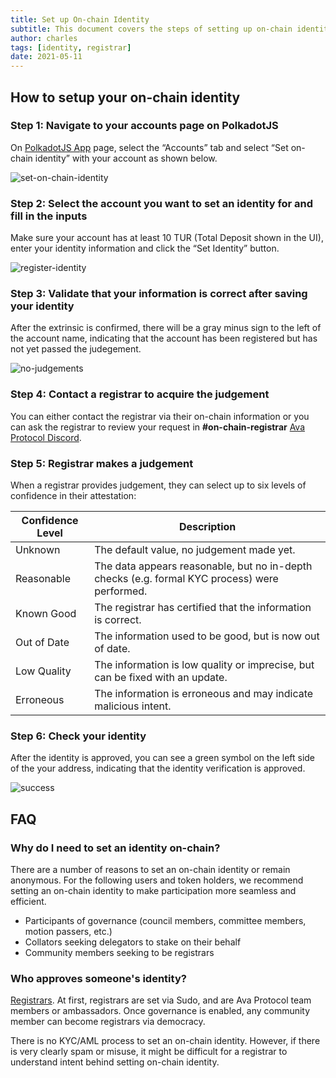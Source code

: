 ```yaml
---
title: Set up On-chain Identity
subtitle: This document covers the steps of setting up on-chain identity for your account
author: charles
tags: [identity, registrar]
date: 2021-05-11
---
```


## How to setup your on-chain identity

### Step 1: Navigate to your accounts page on PolkadotJS

On [PolkadotJS App](https://polkadot.js.org/apps/?rpc=wss%3A%2F%2Frpc.turing.oak.tech#/) page, select the “Accounts” tab and select “Set on-chain identity” with your account as shown below.

![set-on-chain-identity](../../assets/img/identity/set-on-chain-identity.png)

### Step 2: Select the account you want to set an identity for and fill in the inputs

Make sure your account has at least 10 TUR (Total Deposit shown in the UI), enter your identity information and click the “Set Identity” button.

![register-identity](../../assets/img/identity/register-identity.png)

### Step 3: Validate that your information is correct after saving your identity

After the extrinsic is confirmed, there will be a gray minus sign to the left of the account name, indicating that the account has been registered but has not yet passed the judegement.

![no-judgements](../../assets/img/identity/no-judgements.png)

### Step 4: Contact a registrar to acquire the judgement

You can either contact the registrar via their on-chain information or you can ask the registrar to review your request in **#on-chain-registrar** [Ava Protocol Discord](https://discord.gg/7W9UDvsbwh).

### Step 5: Registrar makes a judgement

When a registrar provides judgement, they can select up to six levels of confidence in their attestation:

| Confidence Level | Description                                                                                   |
| ---------------- | --------------------------------------------------------------------------------------------- |
| Unknown          | The default value, no judgement made yet.                                                     |
| Reasonable       | The data appears reasonable, but no in-depth checks (e.g. formal KYC process) were performed. |
| Known Good       | The registrar has certified that the information is correct.                                  |
| Out of Date      | The information used to be good, but is now out of date.                                      |
| Low Quality      | The information is low quality or imprecise, but can be fixed with an update.                 |
| Erroneous        | The information is erroneous and may indicate malicious intent.                               |

### Step 6: Check your identity

After the identity is approved, you can see a green symbol on the left side of the your address, indicating that the identity verification is approved.

![success](../../assets/img/identity/success.png)

## FAQ

### Why do I need to set an identity on-chain?

There are a number of reasons to set an on-chain identity or remain anonymous. For the following users and token holders, we recommend setting an on-chain identity to make participation more seamless and efficient.

- Participants of governance (council members, committee members, motion passers, etc.)
- Collators seeking delegators to stake on their behalf
- Community members seeking to be registrars

### Who approves someone's identity?

[Registrars](https://turing.subscan.io/account?role=registrar). At first, registrars are set via Sudo, and are Ava Protocol team members or ambassadors. Once governance is enabled, any community member can become registrars via democracy.

There is no KYC/AML process to set an on-chain identity. However, if there is very clearly spam or misuse, it might be difficult for a registrar to understand intent behind setting on-chain identity.
